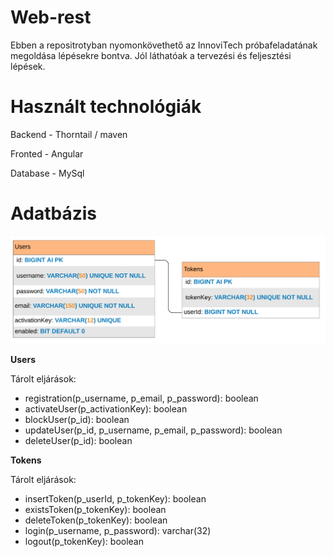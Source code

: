 # Web-rest

Ebben a repositrotyban nyomonkövethető az InnoviTech próbafeladatának megoldása lépésekre bontva. Jól láthatóak a tervezési és feljesztési lépések.

# Használt technológiák

Backend - Thorntail / maven

Fronted - Angular

Database - MySql

# Adatbázis

<p align="center">
<img src="Documentation/databaseDesign.png">
</p>

**Users**

Tárolt eljárások:
- registration(p_username, p_email, p_password): boolean
- activateUser(p_activationKey): boolean
- blockUser(p_id): boolean
- updateUser(p_id, p_username, p_email, p_password): boolean
- deleteUser(p_id): boolean

**Tokens**

Tárolt eljárások:
- insertToken(p_userId, p_tokenKey): boolean
- existsToken(p_tokenKey): boolean
- deleteToken(p_tokenKey): boolean
- login(p_username, p_password): varchar(32)
- logout(p_tokenKey): boolean
